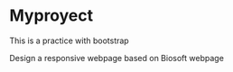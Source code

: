 # Myproyect

This is a practice with bootstrap

Design a responsive webpage based on Biosoft webpage
